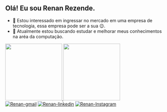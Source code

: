 ## Olá! Eu sou Renan Rezende.

- 👀 Estou interessado em ingressar no mercado em uma empresa de tecnologia, essa empresa pode ser a sua 😉.
- 🌱 Atualmente estou buscando estudar e melhorar meus conhecimentos na aréa da computação.

<div>
  <a href="https://github.com/Renan906">
    <img
      height="180em"
      src="https://github-readme-stats.vercel.app/api?username=Renan906&locale=pt-br&theme=tokyonight&show_icons=true&count_private=true"
    />
    <img
      height="180em"
      src="https://github-readme-stats.vercel.app/api/top-langs?username=Renan906&locale=pt-br&layout=compact&langs_count=12&theme=tokyonight&count_private=true"
    />
  </a>
</div>

<div>
  <a href="mailto:renanrezende224@gmail.com"
    ><img
      src="https://img.shields.io/badge/Gmail-D14836?style=for-the-badge&logo=gmail&logoColor=white"
      alt="Renan-gmail"
  /></a>
  <a href="https://www.linkedin.com/in/renan-rezende-rol%C3%A3o-a11a64207/"
    ><img
      src="https://img.shields.io/badge/LinkedIn-0077B5?style=for-the-badge&logo=linkedin&logoColor=white"
      alt="Renan-linkedin"
  /></a><a 
    ></a>
      <a href="https://instagram.com/renanrolao"
      ><img 
      src="https://img.shields.io/badge/-Instagram-%23E4405F?style=for-the-badge&logo=instagram&logoColor=white"
      alt="Renan-Instagram"
  /></a>
</div>
<img
  src="https://raw.githubusercontent.com/Renan906/Renan906/output/github-contribution-grid-snake.svg"
  alt=""
/>


